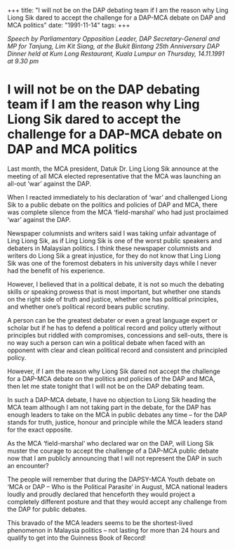 +++ 
title: "I will not be on the DAP debating team if I am the reason why Ling Liong Sik dared to accept the challenge for a DAP-MCA debate on DAP and MCA politics"
date: "1991-11-14"
tags:
+++

_Speech by Parliamentary Opposition Leader, DAP Secretary-General and MP for Tanjung, Lim Kit Siang, at the Bukit Bintang 25th Anniversary DAP Dinner held at Kum Long Restaurant, Kuala Lumpur on Thursday, 14.11.1991 at 9.30 pm_
						
# I will not be on the DAP debating team if I am the reason why Ling Liong Sik dared to accept the challenge for a DAP-MCA debate on DAP and MCA politics

Last month, the MCA president, Datuk Dr. Ling Liong Sik announce at the meeting of all MCA elected representative that the MCA was launching an all-out ‘war’ against the DAP.</u>

When I reacted immediately to his declaration of ‘war’ and challenged Liong Sik to a public debate on the politics and policies of DAP and MCA, there was complete silence from the MCA ‘field-marshal’ who had just proclaimed ‘war’ against the DAP.

Newspaper columnists and writers said I was taking unfair advantage of Ling Liong Sik, as if Ling Liong Sik is one of the worst public speakers and debaters in Malaysian politics. I think these newspaper columnists and writers do Liong Sik a great injustice, for they do not know that Ling Liong Sik was one of the foremost debaters in his university days while I never had the benefit of his experience.

However, I believed that in a political debate, it is not so much the debating skills or speaking prowess that is most important, but whether one stands on the right side of truth and justice, whether one has political principles, and whether one’s political record bears public scrutiny.

A person can be the greatest debater or even a great language expert or scholar but if he has to defend a political record and policy utterly without principles but riddled with compromises, concessions and sell-outs, there is no way such a person can win a political debate when faced with an opponent with clear and clean political record and consistent and principled policy.

However, if I am the reason why Liong Sik dared not accept the challenge for a DAP-MCA debate on the politics and policies of the DAP and MCA, then let me state tonight that I will not be on the DAP debating team.

In such a DAP-MCA debate, I have no objection to Liong Sik heading the MCA team although I am not taking part in the debate, for the DAP has enough leaders to take on the MCA in public debates any time – for the DAP stands for truth, justice, honour and principle while the MCA leaders stand for the exact opposite.

As the MCA ‘field-marshal’ who declared war on the DAP, will Liong Sik muster the courage to accept the challenge of a DAP-MCA public debate now that I am publicly announcing that I will not represent the DAP in such an encounter?

The people will remember that during the DAPSY-MCA Youth debate on ‘MCA or DAP – Who is the Political Parasite’ in August, MCA national leaders loudly and proudly declared that henceforth they would project a completely different posture and that they would accept any challenge from the DAP for public debates.

This bravado of the MCA leaders seems to be the shortest-lived phenomenon in Malaysia politics – not lasting for more than 24 hours and qualify to get into the Guinness Book of Record!
 
